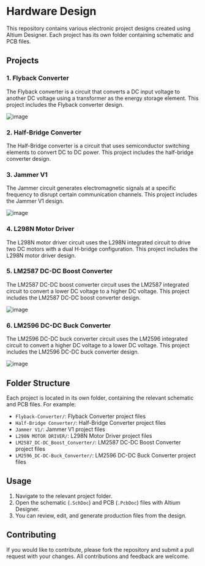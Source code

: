 # Hardware Design

This repository contains various electronic project designs created using Altium Designer. Each project has its own folder containing schematic and PCB files.

## Projects

### 1. Flyback Converter
The Flyback converter is a circuit that converts a DC input voltage to another DC voltage using a transformer as the energy storage element. This project includes the Flyback converter design.

![image](https://github.com/yusufkarabocekz/hardware-design/assets/125998114/7a95dded-39df-49bf-adc6-9b2dd7820561)


### 2. Half-Bridge Converter
The Half-Bridge converter is a circuit that uses semiconductor switching elements to convert DC to DC power. This project includes the half-bridge converter design.

### 3. Jammer V1
The Jammer circuit generates electromagnetic signals at a specific frequency to disrupt certain communication channels. This project includes the Jammer V1 design.

![image](https://github.com/yusufkarabocekz/hardware-design/assets/125998114/adf3767f-35e5-4520-97b3-2afacb038129)


### 4. L298N Motor Driver
The L298N motor driver circuit uses the L298N integrated circuit to drive two DC motors with a dual H-bridge configuration. This project includes the L298N motor driver design.

### 5. LM2587 DC-DC Boost Converter
The LM2587 DC-DC boost converter circuit uses the LM2587 integrated circuit to convert a lower DC voltage to a higher DC voltage. This project includes the LM2587 DC-DC boost converter design.

![image](https://github.com/yusufkarabocekz/hardware-design/assets/125998114/1b903fec-39de-4161-b76a-acb0597b9fe2)


### 6. LM2596 DC-DC Buck Converter
The LM2596 DC-DC buck converter circuit uses the LM2596 integrated circuit to convert a higher DC voltage to a lower DC voltage. This project includes the LM2596 DC-DC buck converter design.

![image](https://github.com/yusufkarabocekz/hardware-design/assets/125998114/76510595-114a-481c-9ee0-ea95b097709b)

## Folder Structure
Each project is located in its own folder, containing the relevant schematic and PCB files. For example:
- `Flyback-Converter/`: Flyback Converter project files
- `Half-Bridge Converter/`: Half-Bridge Converter project files
- `Jammer V1/`: Jammer V1 project files
- `L298N MOTOR DRIVER/`: L298N Motor Driver project files
- `LM2587_DC-DC_Boost_Converter/`: LM2587 DC-DC Boost Converter project files
- `LM2596_DC-DC-Buck_Converter/`: LM2596 DC-DC Buck Converter project files

## Usage
1. Navigate to the relevant project folder.
2. Open the schematic (`.SchDoc`) and PCB (`.PcbDoc`) files with Altium Designer.
3. You can review, edit, and generate production files from the design.

## Contributing
If you would like to contribute, please fork the repository and submit a pull request with your changes. All contributions and feedback are welcome.

